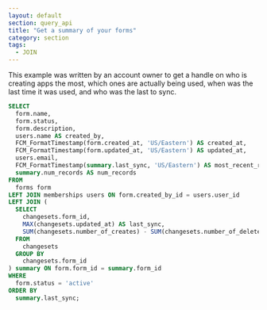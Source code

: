 ```yaml
---
layout: default
section: query_api
title: "Get a summary of your forms"
category: section
tags:
  - JOIN
---
```

This example was written by an account owner to get a handle on who is creating apps the most, which ones are actually being used, when was the last time it was used, and who was the last to sync.

```sql
SELECT
  form.name,
  form.status,
  form.description,
  users.name AS created_by,
  FCM_FormatTimestamp(form.created_at, 'US/Eastern') AS created_at,
  FCM_FormatTimestamp(form.updated_at, 'US/Eastern') AS updated_at,
  users.email,
  FCM_FormatTimestamp(summary.last_sync, 'US/Eastern') AS most_recent_record,
  summary.num_records AS num_records
FROM
  forms form
LEFT JOIN memberships users ON form.created_by_id = users.user_id
LEFT JOIN (
  SELECT
    changesets.form_id,
    MAX(changesets.updated_at) AS last_sync,
    SUM(changesets.number_of_creates) - SUM(changesets.number_of_deletes) AS num_records
  FROM
    changesets
  GROUP BY
    changesets.form_id
) summary ON form.form_id = summary.form_id
WHERE
  form.status = 'active'
ORDER BY
  summary.last_sync;
```
